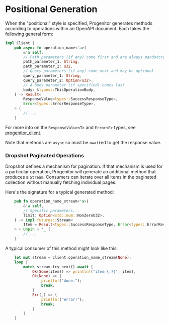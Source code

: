 # Positional Generation

When the "positional" style is specified, Progenitor generates methods
according to operations within an OpenAPI document. Each takes the following
general form:

```rust
impl Client {
    pub async fn operation_name<'a>(
        &'a self,
        // Path parameters (if any) come first and are always mandatory
        path_parameter_1: String,
        path_parameter_2: u32,
        // Query parameters (if any) come next and may be optional
        query_parameter_1: String,
        query_parameter_2: Option<u32>,
        // A body parameter (if specified) comes last
        body: &types::ThisOperationBody,
    ) -> Result<
        ResponseValue<types::SuccessResponseType>,
        Error<types::ErrorResponseType>,
    > {
        // ...
    }
```

For more info on the `ResponseValue<T>` and `Error<E>` types, see
[progenitor_client](./progenitor-client.md).

Note that methods are `async` so must be `await`ed to get the response value.

### Dropshot Paginated Operations

Dropshot defines a mechanism for pagination. If that mechanism is used for a
particular operation, Progenitor will generate an additional method that
produces a `Stream`. Consumers can iterate over all items in the paginated
collection without manually fetching individual pages.

Here's the signature for a typical generated method:

```rust
    pub fn operation_name_stream<'a>(
        &'a self,
        // Specific parameters...
        limit: Option<std::num::NonZeroU32>,
    ) -> impl futures::Stream<
	    Item = Result<types::SuccessResponseType, Error<types::ErrorResponseType>>
    > + Unpin + '_ {
        // ...
    }
```

A typical consumer of this method might look like this:

```rust
    let mut stream = client.operation_name_stream(None);
    loop {
        match stream.try_next().await {
            Ok(Some(item)) => println!("item {:?}", item),
            Ok(None) => {
                println!("done.");
                break;
            }
            Err(_) => {
                println!("error!");
                break;
            }
        }
    }
```
